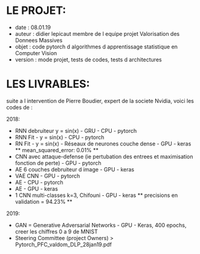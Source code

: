 # LE PROJET:
- date    : 08.01.19
- auteur  : didier lepicaut membre de l equipe projet Valorisation des Donnees Massives
- objet   : code pytorch d algorithmes d apprentissage statistique en Computer Vision
- version : mode projet, tests de codes, tests d architectures

# LES LIVRABLES:
suite a l intervention de Pierre Boudier, expert de la societe Nvidia, voici les codes de :

2018:
- RNN debruiteur y = sin(x) - GRU - CPU - pytorch
- RNN Fit - y = sin(x) - CPU - pytorch
- RN Fit - y = sin(x) - Réseaux de neurones couche dense - GPU - keras ** mean_squared_error: 0.01% **
- CNN avec attaque-defense (ie pertubation des entrees et maximisation fonction de perte) - GPU - pytorch
- AE 6 couches debruiteur d image - GPU - keras
- VAE CNN - GPU - pytorch
- AE - CPU - pytorch
- AE - GPU - keras
- 1 CNN multi-classes k=3, Chifouni - GPU - keras   ** precisions en validation = 94.23% **

2019:
- GAN = Generative Adversarial Networks - GPU - Keras, 400 epochs, creer les chiffres 0 a 9 de MNIST
- Steering Committee (project Owners) > Pytorch_PFC_valdom_DLP_28jan19.pdf
